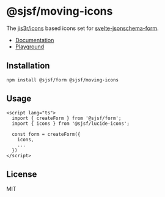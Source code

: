 # @sjsf/moving-icons

The [jis3r/icons](https://github.com/jis3r/icons) based icons set for [svelte-jsonschema-form](https://github.com/x0k/svelte-jsonschema-form).

- [Documentation](https://x0k.github.io/svelte-jsonschema-form/guides/labels-and-icons/#moving-icons)
- [Playground](https://x0k.github.io/svelte-jsonschema-form/playground2/)

## Installation

```shell
npm install @sjsf/form @sjsf/moving-icons
```

## Usage

```svelte
<script lang="ts">
  import { createForm } from '@sjsf/form';
  import { icons } from '@sjsf/lucide-icons';

  const form = createForm({
    icons,
    ...
  })
</script>
```

## License

MIT
